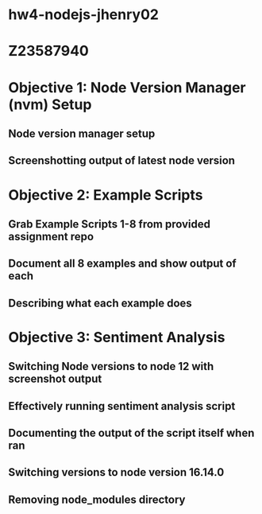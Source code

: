 # hw4-nodejs-jhenry02
# Z23587940
# Objective 1: Node Version Manager (nvm) Setup
## Node version manager setup
## Screenshotting output of latest node version


# Objective 2: Example Scripts
## Grab Example Scripts 1-8 from provided assignment repo
## Document all 8 examples and show output of each
## Describing what each example does


# Objective 3: Sentiment Analysis
## Switching Node versions to node 12 with screenshot output
## Effectively running sentiment analysis script
## Documenting the output of the script itself when ran
## Switching versions to node version 16.14.0
## Removing node_modules directory




